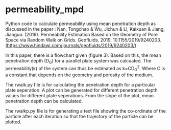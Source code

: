 # permeability_mpd
Python code to calculate permeability using mean penetration depth as discussed in the paper : Nan, Tongchao &amp; Wu, Jichun &amp; Li, Kaixuan &amp; Jiang, Jianguo. (2019). Permeability Estimation Based on the Geometry of Pore Space via Random Walk on Grids. Geofluids. 2019. 10.1155/2019/9240203. (https://www.hindawi.com/journals/geofluids/2019/9240203/)

In this paper, there is a flowchart given (figure 3). Based on this, the mean penetration depth (D<sub>G</sub>) for a parallel plate system was calcuated. The permeability(k) of the system can thus be estimated as k=CD<sub>G</sub><sup>2</sup>. Where C is a constant that depends on the geometry and porosity of the medium.

The rwalk.py file is for calculating the penetration depth for a particular plate seperation. A plot can be generated for different penetration depth values for different plate seperations. From the slope of the plot, mean penetration depth can be calculated.

The rwalkp.py file is for generating a text file showing the co-ordinate of the particle after each iteration so that the trajectory of the particle can be plotted.
